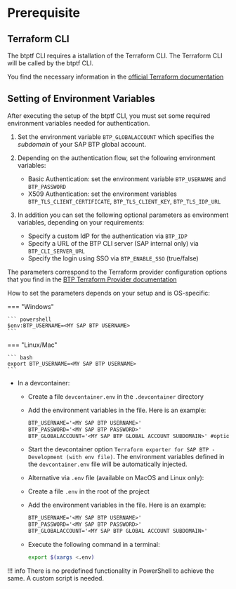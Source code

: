# Prerequisite

## Terraform CLI

The btptf CLI requires a istallation of the Terraform CLI. The Terraform CLI will be called by the btptf CLI.

You find the necessary information  in the [official Terraform documentation](https://developer.hashicorp.com/terraform/install#darwin)

## Setting of Environment Variables

After executing the setup of the btptf CLI, you must set some required environment variables needed for authentication.

1. Set the environment variable `BTP_GLOBALACCOUNT` which specifies the *subdomain* of your SAP BTP global account.

2. Depending on the authentication flow, set the following environment variables:

    - Basic Authentication: set the environment variable `BTP_USERNAME` and `BTP_PASSWORD`
    - X509 Authentication: set the environment variables `BTP_TLS_CLIENT_CERTIFICATE`, `BTP_TLS_CLIENT_KEY`, `BTP_TLS_IDP_URL`

3. In addition you can set the following optional parameters as environment variables, depending on your requirements:

    - Specify a custom IdP for the authentication via `BTP_IDP`
    - Specify a URL of the BTP CLI server (SAP internal only) via `BTP_CLI_SERVER_URL`
    - Specify the login using SSO via `BTP_ENABLE_SSO` (true/false)

The parameters correspond to the Terraform provider configuration options that you find in the [BTP Terraform Provider documentation](https://registry.terraform.io/providers/SAP/btp/latest/docs)

How to set the parameters depends on your setup and is OS-specific:

=== "Windows"

    ``` powershell
    $env:BTP_USERNAME=<MY SAP BTP USERNAME>
    ```

=== "Linux/Mac"

    ``` bash
    export BTP_USERNAME=<MY SAP BTP USERNAME>
    ```

- In a devcontainer:
    - Create a file `devcontainer.env` in the `.devcontainer` directory
    - Add the environment variables in the file. Here is an example:

      ```txt
      BTP_USERNAME='<MY SAP BTP USERNAME>'
      BTP_PASSWORD='<MY SAP BTP PASSWORD>'
      BTP_GLOBALACCOUNT='<MY SAP BTP GLOBAL ACCOUNT SUBDOMAIN>' #optional
      ```
    - Start the devcontainer option `Terraform exporter for SAP BTP - Development (with env file)`. The environment variables defined in the `devcontainer.env` file will be automatically injected.

    - Alternative via `.env` file (available on MacOS and Linux only):
    - Create a file `.env` in the root of the project
    - Add the environment variables in the file. Here is an example:

      ```txt
      BTP_USERNAME='<MY SAP BTP USERNAME>'
      BTP_PASSWORD='<MY SAP BTP PASSWORD>'
      BTP_GLOBALACCOUNT='<MY SAP BTP GLOBAL ACCOUNT SUBDOMAIN>'
      ```

    - Execute the following command in a terminal:

       ```bash
       export $(xargs <.env)
       ```

!!! info
    There is no predefined functionality in PowerShell to achieve the same. A custom script is needed.
